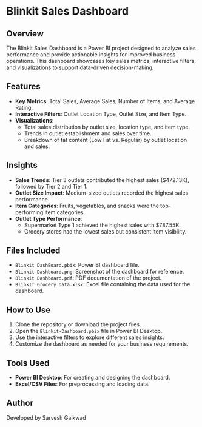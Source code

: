 # Blinkit Sales Dashboard



## Overview
The Blinkit Sales Dashboard is a Power BI project designed to analyze sales performance and provide actionable insights for improved business operations. This dashboard showcases key sales metrics, interactive filters, and visualizations to support data-driven decision-making.

## Features
- **Key Metrics**: Total Sales, Average Sales, Number of Items, and Average Rating.
- **Interactive Filters**: Outlet Location Type, Outlet Size, and Item Type.
- **Visualizations**:
  - Total sales distribution by outlet size, location type, and item type.
  - Trends in outlet establishment and sales over time.
  - Breakdown of fat content (Low Fat vs. Regular) by outlet location and sales.

## Insights
- **Sales Trends**: Tier 3 outlets contributed the highest sales ($472.13K), followed by Tier 2 and Tier 1.
- **Outlet Size Impact**: Medium-sized outlets recorded the highest sales performance.
- **Item Categories**: Fruits, vegetables, and snacks were the top-performing item categories.
- **Outlet Type Performance**:
  - Supermarket Type 1 achieved the highest sales with $787.55K.
  - Grocery stores had the lowest sales but consistent item visibility.

## Files Included
- `Blinkit DashBoard.pbix`: Power BI dashboard file.
- `Blinkit-Dashboard.png`: Screenshot of the dashboard for reference.
- `Blinkit Dashboard.pdf`: PDF documentation of the project.
- `BlinkIT Grocery Data.xlsx`: Excel file containing the data used for the dashboard.

## How to Use
1. Clone the repository or download the project files.
2. Open the `Blinkit-Dashboard.pbix` file in Power BI Desktop.
3. Use the interactive filters to explore different sales insights.
4. Customize the dashboard as needed for your business requirements.

## Tools Used
- **Power BI Desktop**: For creating and designing the dashboard.
- **Excel/CSV Files**: For preprocessing and loading data.

## Author
Developed by Sarvesh Gaikwad
